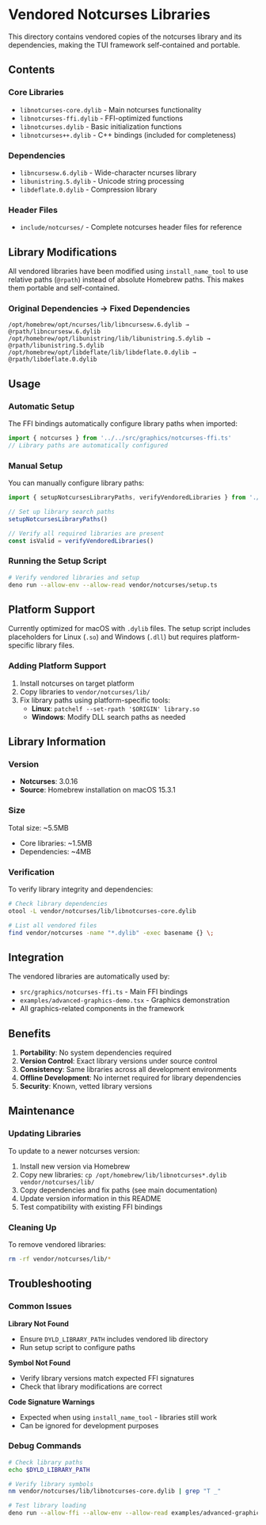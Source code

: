 # Vendored Notcurses Libraries

This directory contains vendored copies of the notcurses library and its dependencies, making the TUI framework self-contained and portable.

## Contents

### Core Libraries
- `libnotcurses-core.dylib` - Main notcurses functionality
- `libnotcurses-ffi.dylib` - FFI-optimized functions
- `libnotcurses.dylib` - Basic initialization functions
- `libnotcurses++.dylib` - C++ bindings (included for completeness)

### Dependencies
- `libncursesw.6.dylib` - Wide-character ncurses library
- `libunistring.5.dylib` - Unicode string processing
- `libdeflate.0.dylib` - Compression library

### Header Files
- `include/notcurses/` - Complete notcurses header files for reference

## Library Modifications

All vendored libraries have been modified using `install_name_tool` to use relative paths (`@rpath`) instead of absolute Homebrew paths. This makes them portable and self-contained.

### Original Dependencies → Fixed Dependencies
```
/opt/homebrew/opt/ncurses/lib/libncursesw.6.dylib → @rpath/libncursesw.6.dylib
/opt/homebrew/opt/libunistring/lib/libunistring.5.dylib → @rpath/libunistring.5.dylib  
/opt/homebrew/opt/libdeflate/lib/libdeflate.0.dylib → @rpath/libdeflate.0.dylib
```

## Usage

### Automatic Setup
The FFI bindings automatically configure library paths when imported:

```typescript
import { notcurses } from '../../src/graphics/notcurses-ffi.ts'
// Library paths are automatically configured
```

### Manual Setup
You can manually configure library paths:

```typescript
import { setupNotcursesLibraryPaths, verifyVendoredLibraries } from './setup.ts'

// Set up library search paths
setupNotcursesLibraryPaths()

// Verify all required libraries are present
const isValid = verifyVendoredLibraries()
```

### Running the Setup Script
```bash
# Verify vendored libraries and setup
deno run --allow-env --allow-read vendor/notcurses/setup.ts
```

## Platform Support

Currently optimized for macOS with `.dylib` files. The setup script includes placeholders for Linux (`.so`) and Windows (`.dll`) but requires platform-specific library files.

### Adding Platform Support
1. Install notcurses on target platform
2. Copy libraries to `vendor/notcurses/lib/`
3. Fix library paths using platform-specific tools:
   - **Linux**: `patchelf --set-rpath '$ORIGIN' library.so`
   - **Windows**: Modify DLL search paths as needed

## Library Information

### Version
- **Notcurses**: 3.0.16
- **Source**: Homebrew installation on macOS 15.3.1

### Size
Total size: ~5.5MB
- Core libraries: ~1.5MB
- Dependencies: ~4MB

### Verification

To verify library integrity and dependencies:
```bash
# Check library dependencies
otool -L vendor/notcurses/lib/libnotcurses-core.dylib

# List all vendored files
find vendor/notcurses -name "*.dylib" -exec basename {} \;
```

## Integration

The vendored libraries are automatically used by:
- `src/graphics/notcurses-ffi.ts` - Main FFI bindings
- `examples/advanced-graphics-demo.tsx` - Graphics demonstration
- All graphics-related components in the framework

## Benefits

1. **Portability**: No system dependencies required
2. **Version Control**: Exact library versions under source control  
3. **Consistency**: Same libraries across all development environments
4. **Offline Development**: No internet required for library dependencies
5. **Security**: Known, vetted library versions

## Maintenance

### Updating Libraries
To update to a newer notcurses version:

1. Install new version via Homebrew
2. Copy new libraries: `cp /opt/homebrew/lib/libnotcurses*.dylib vendor/notcurses/lib/`
3. Copy dependencies and fix paths (see main documentation)
4. Update version information in this README
5. Test compatibility with existing FFI bindings

### Cleaning Up
To remove vendored libraries:
```bash
rm -rf vendor/notcurses/lib/*
```

## Troubleshooting

### Common Issues

**Library Not Found**
- Ensure `DYLD_LIBRARY_PATH` includes vendored lib directory
- Run setup script to configure paths

**Symbol Not Found**  
- Verify library versions match expected FFI signatures
- Check that library modifications are correct

**Code Signature Warnings**
- Expected when using `install_name_tool` - libraries still work
- Can be ignored for development purposes

### Debug Commands
```bash
# Check library paths
echo $DYLD_LIBRARY_PATH

# Verify library symbols  
nm vendor/notcurses/lib/libnotcurses-core.dylib | grep "T _"

# Test library loading
deno run --allow-ffi --allow-env --allow-read examples/advanced-graphics-demo.tsx
``` 
